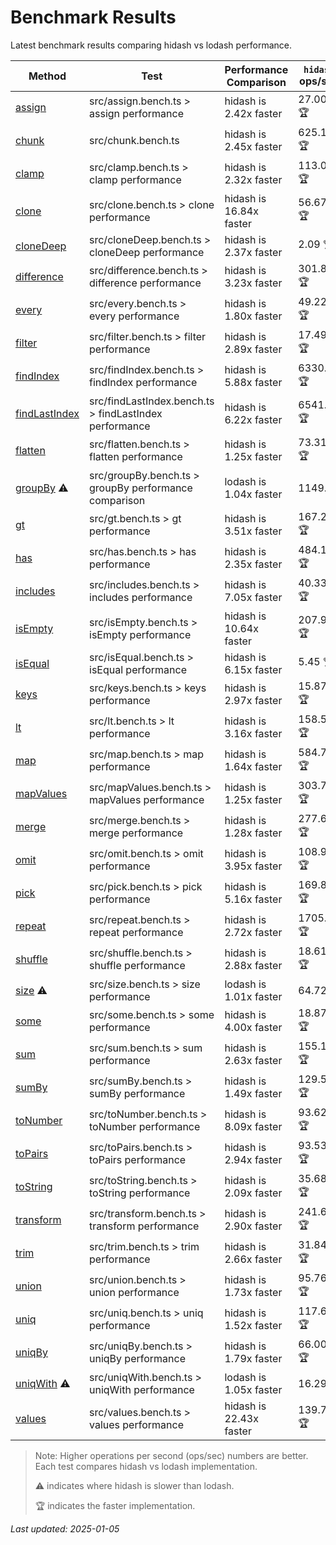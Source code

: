 # Benchmark Results

Latest benchmark results comparing hidash vs lodash performance.

| Method | Test | Performance Comparison | `hidash` ops/sec | `lodash@4.17.21` ops/sec |
|--------|------|----------------------|----------------|----------------|
| [assign](https://github.com/NaverPayDev/hidash/blob/8dd834e597bd3d35a15a755dc41a3276fd344d17/src/assign.ts) | src/assign.bench.ts > assign performance | hidash is 2.42x faster | 27.00 🏆 | 11.15 |
| [chunk](https://github.com/NaverPayDev/hidash/blob/8dd834e597bd3d35a15a755dc41a3276fd344d17/src/chunk.ts) | src/chunk.bench.ts | hidash is 2.45x faster | 625.16 🏆 | 255.56 |
| [clamp](https://github.com/NaverPayDev/hidash/blob/8dd834e597bd3d35a15a755dc41a3276fd344d17/src/clamp.ts) | src/clamp.bench.ts > clamp performance | hidash is 2.32x faster | 113.03 🏆 | 48.70 |
| [clone](https://github.com/NaverPayDev/hidash/blob/8dd834e597bd3d35a15a755dc41a3276fd344d17/src/clone.ts) | src/clone.bench.ts > clone performance | hidash is 16.84x faster | 56.67 🏆 | 3.37 |
| [cloneDeep](https://github.com/NaverPayDev/hidash/blob/8dd834e597bd3d35a15a755dc41a3276fd344d17/src/cloneDeep.ts) | src/cloneDeep.bench.ts > cloneDeep performance | hidash is 2.37x faster | 2.09 🏆 | 0.88 |
| [difference](https://github.com/NaverPayDev/hidash/blob/8dd834e597bd3d35a15a755dc41a3276fd344d17/src/difference.ts) | src/difference.bench.ts > difference performance | hidash is 3.23x faster | 301.83 🏆 | 93.52 |
| [every](https://github.com/NaverPayDev/hidash/blob/8dd834e597bd3d35a15a755dc41a3276fd344d17/src/every.ts) | src/every.bench.ts > every performance | hidash is 1.80x faster | 49.22 🏆 | 27.37 |
| [filter](https://github.com/NaverPayDev/hidash/blob/8dd834e597bd3d35a15a755dc41a3276fd344d17/src/filter.ts) | src/filter.bench.ts > filter performance | hidash is 2.89x faster | 17.49 🏆 | 6.04 |
| [findIndex](https://github.com/NaverPayDev/hidash/blob/8dd834e597bd3d35a15a755dc41a3276fd344d17/src/findIndex.ts) | src/findIndex.bench.ts > findIndex performance | hidash is 5.88x faster | 6330.63 🏆 | 1077.08 |
| [findLastIndex](https://github.com/NaverPayDev/hidash/blob/8dd834e597bd3d35a15a755dc41a3276fd344d17/src/findLastIndex.ts) | src/findLastIndex.bench.ts > findLastIndex performance | hidash is 6.22x faster | 6541.44 🏆 | 1051.79 |
| [flatten](https://github.com/NaverPayDev/hidash/blob/8dd834e597bd3d35a15a755dc41a3276fd344d17/src/flatten.ts) | src/flatten.bench.ts > flatten performance | hidash is 1.25x faster | 73.31 🏆 | 58.58 |
| [groupBy](https://github.com/NaverPayDev/hidash/blob/8dd834e597bd3d35a15a755dc41a3276fd344d17/src/groupBy.ts) ⚠️ | src/groupBy.bench.ts > groupBy performance comparison | lodash is 1.04x faster | 1149.84 | 1193.78 🏆 |
| [gt](https://github.com/NaverPayDev/hidash/blob/8dd834e597bd3d35a15a755dc41a3276fd344d17/src/gt.ts) | src/gt.bench.ts > gt performance | hidash is 3.51x faster | 167.26 🏆 | 47.59 |
| [has](https://github.com/NaverPayDev/hidash/blob/8dd834e597bd3d35a15a755dc41a3276fd344d17/src/has.ts) | src/has.bench.ts > has performance | hidash is 2.35x faster | 484.17 🏆 | 206.27 |
| [includes](https://github.com/NaverPayDev/hidash/blob/8dd834e597bd3d35a15a755dc41a3276fd344d17/src/includes.ts) | src/includes.bench.ts > includes performance | hidash is 7.05x faster | 40.33 🏆 | 5.72 |
| [isEmpty](https://github.com/NaverPayDev/hidash/blob/8dd834e597bd3d35a15a755dc41a3276fd344d17/src/isEmpty.ts) | src/isEmpty.bench.ts > isEmpty performance | hidash is 10.64x faster | 207.96 🏆 | 19.54 |
| [isEqual](https://github.com/NaverPayDev/hidash/blob/8dd834e597bd3d35a15a755dc41a3276fd344d17/src/isEqual.ts) | src/isEqual.bench.ts > isEqual performance | hidash is 6.15x faster | 5.45 🏆 | 0.89 |
| [keys](https://github.com/NaverPayDev/hidash/blob/8dd834e597bd3d35a15a755dc41a3276fd344d17/src/keys.ts) | src/keys.bench.ts > keys performance | hidash is 2.97x faster | 15.87 🏆 | 5.34 |
| [lt](https://github.com/NaverPayDev/hidash/blob/8dd834e597bd3d35a15a755dc41a3276fd344d17/src/lt.ts) | src/lt.bench.ts > lt performance | hidash is 3.16x faster | 158.50 🏆 | 50.19 |
| [map](https://github.com/NaverPayDev/hidash/blob/8dd834e597bd3d35a15a755dc41a3276fd344d17/src/map.ts) | src/map.bench.ts > map performance | hidash is 1.64x faster | 584.78 🏆 | 357.13 |
| [mapValues](https://github.com/NaverPayDev/hidash/blob/8dd834e597bd3d35a15a755dc41a3276fd344d17/src/mapValues.ts) | src/mapValues.bench.ts > mapValues performance | hidash is 1.25x faster | 303.72 🏆 | 242.54 |
| [merge](https://github.com/NaverPayDev/hidash/blob/8dd834e597bd3d35a15a755dc41a3276fd344d17/src/merge.ts) | src/merge.bench.ts > merge performance | hidash is 1.28x faster | 277.60 🏆 | 217.14 |
| [omit](https://github.com/NaverPayDev/hidash/blob/8dd834e597bd3d35a15a755dc41a3276fd344d17/src/omit.ts) | src/omit.bench.ts > omit performance | hidash is 3.95x faster | 108.90 🏆 | 27.55 |
| [pick](https://github.com/NaverPayDev/hidash/blob/8dd834e597bd3d35a15a755dc41a3276fd344d17/src/pick.ts) | src/pick.bench.ts > pick performance | hidash is 5.16x faster | 169.89 🏆 | 32.90 |
| [repeat](https://github.com/NaverPayDev/hidash/blob/8dd834e597bd3d35a15a755dc41a3276fd344d17/src/repeat.ts) | src/repeat.bench.ts > repeat performance | hidash is 2.72x faster | 1705.08 🏆 | 626.98 |
| [shuffle](https://github.com/NaverPayDev/hidash/blob/8dd834e597bd3d35a15a755dc41a3276fd344d17/src/shuffle.ts) | src/shuffle.bench.ts > shuffle performance | hidash is 2.88x faster | 18.61 🏆 | 6.46 |
| [size](https://github.com/NaverPayDev/hidash/blob/8dd834e597bd3d35a15a755dc41a3276fd344d17/src/size.ts) ⚠️ | src/size.bench.ts > size performance | lodash is 1.01x faster | 64.72 | 65.18 🏆 |
| [some](https://github.com/NaverPayDev/hidash/blob/8dd834e597bd3d35a15a755dc41a3276fd344d17/src/some.ts) | src/some.bench.ts > some performance | hidash is 4.00x faster | 18.87 🏆 | 4.71 |
| [sum](https://github.com/NaverPayDev/hidash/blob/8dd834e597bd3d35a15a755dc41a3276fd344d17/src/sum.ts) | src/sum.bench.ts > sum performance | hidash is 2.63x faster | 155.16 🏆 | 59.10 |
| [sumBy](https://github.com/NaverPayDev/hidash/blob/8dd834e597bd3d35a15a755dc41a3276fd344d17/src/sumBy.ts) | src/sumBy.bench.ts > sumBy performance | hidash is 1.49x faster | 129.59 🏆 | 87.15 |
| [toNumber](https://github.com/NaverPayDev/hidash/blob/8dd834e597bd3d35a15a755dc41a3276fd344d17/src/toNumber.ts) | src/toNumber.bench.ts > toNumber performance | hidash is 8.09x faster | 93.62 🏆 | 11.58 |
| [toPairs](https://github.com/NaverPayDev/hidash/blob/8dd834e597bd3d35a15a755dc41a3276fd344d17/src/toPairs.ts) | src/toPairs.bench.ts > toPairs performance | hidash is 2.94x faster | 93.53 🏆 | 31.83 |
| [toString](https://github.com/NaverPayDev/hidash/blob/8dd834e597bd3d35a15a755dc41a3276fd344d17/src/toString.ts) | src/toString.bench.ts > toString performance | hidash is 2.09x faster | 35.68 🏆 | 17.07 |
| [transform](https://github.com/NaverPayDev/hidash/blob/8dd834e597bd3d35a15a755dc41a3276fd344d17/src/transform.ts) | src/transform.bench.ts > transform performance | hidash is 2.90x faster | 241.63 🏆 | 83.46 |
| [trim](https://github.com/NaverPayDev/hidash/blob/8dd834e597bd3d35a15a755dc41a3276fd344d17/src/trim.ts) | src/trim.bench.ts > trim performance | hidash is 2.66x faster | 31.84 🏆 | 11.97 |
| [union](https://github.com/NaverPayDev/hidash/blob/8dd834e597bd3d35a15a755dc41a3276fd344d17/src/union.ts) | src/union.bench.ts > union performance | hidash is 1.73x faster | 95.76 🏆 | 55.44 |
| [uniq](https://github.com/NaverPayDev/hidash/blob/8dd834e597bd3d35a15a755dc41a3276fd344d17/src/uniq.ts) | src/uniq.bench.ts > uniq performance | hidash is 1.52x faster | 117.68 🏆 | 77.56 |
| [uniqBy](https://github.com/NaverPayDev/hidash/blob/8dd834e597bd3d35a15a755dc41a3276fd344d17/src/uniqBy.ts) | src/uniqBy.bench.ts > uniqBy performance | hidash is 1.79x faster | 66.00 🏆 | 36.90 |
| [uniqWith](https://github.com/NaverPayDev/hidash/blob/8dd834e597bd3d35a15a755dc41a3276fd344d17/src/uniqWith.ts) ⚠️ | src/uniqWith.bench.ts > uniqWith performance | lodash is 1.05x faster | 16.29 | 17.07 🏆 |
| [values](https://github.com/NaverPayDev/hidash/blob/8dd834e597bd3d35a15a755dc41a3276fd344d17/src/values.ts) | src/values.bench.ts > values performance | hidash is 22.43x faster | 139.77 🏆 | 6.23 |

> Note: Higher operations per second (ops/sec) numbers are better. Each test compares hidash vs lodash implementation.
>
> ⚠️ indicates where hidash is slower than lodash.
>
> 🏆 indicates the faster implementation.

_Last updated: 2025-01-05_
